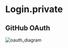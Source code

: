 # Login.private

## GitHub OAuth
![oauth_diagram](https://user-images.githubusercontent.com/9158546/136601565-e4221e2e-9c39-4d5b-9a37-4472d0384d95.png)
